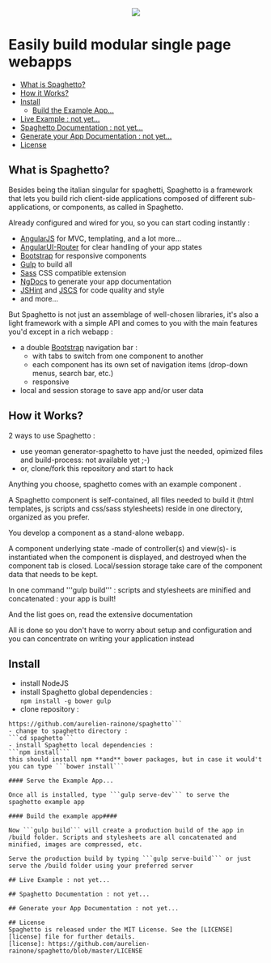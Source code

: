 <p align="center">
  <a href="https://github.com/aurelien-rainone/spaghetto">
    <img src="https://raw.githubusercontent.com/aurelien-rainone/artwork/master/spaghetto-l.png">
  </a>
</p>


# Easily build modular single page webapps

* [What is Spaghetto?](#what-is-spaghetto)
* [How it Works?](#how-it-works)
* [Install](#install)
  * [Build the Example App...](#build-the-example-app)
* [Live Example : not yet...](#live-example--not-yet)
* [Spaghetto Documentation : not yet...](#spaghetto-documentation--not-yet)
* [Generate your App Documentation : not yet...](#generate-your-app-documentation--not-yet)
* [License](#license)



## What is Spaghetto?

Besides being the italian singular for spaghetti, Spaghetto is a framework that
lets you build rich client-side applications composed of different
sub-applications, or components, as called in Spaghetto.

Already configured and wired for you, so you can start coding instantly :
 - [AngularJS](http://angularjs.org/) for MVC, templating, and a lot more...
 - [AngularUI-Router](https://github.com/angular-ui/ui-router) for clear
 handling of your app states
 - [Bootstrap](http://getbootstrap.com/) for responsive components
 - [Gulp](http://gulpjs.com/) to build all
 - [Sass](http://sass-lang.com/) CSS compatible extension
 - [NgDocs](https://github.com/angular/angular.js/wiki/Writing-AngularJS-Documentation)
 to generate your app documentation
 - [JSHint](http://jshint.com/) and [JSCS](http://jscs.info/) for code quality and style
 - and more...


But Spaghetto is not just an assemblage of well-chosen libraries, it's also a
light framework with a simple API and comes to you with the main features
you'd except in a rich webapp :
- a double [Bootstrap](http://getbootstrap.com/) navigation bar :
  - with tabs to switch from one component to another
  - each component has its own set of navigation items (drop-down menus,
  search bar, etc.)
  - responsive
- local and session storage to save app and/or user data

## How it Works?

2 ways to use Spaghetto : 
  - use yeoman generator-spaghetto to have just the needed, opimized files and
build-process: not available yet ;-)
  - or, clone/fork this repository and start to hack

Anything you choose, spaghetto comes with an example component .

A Spaghetto component is self-contained, all files needed to build it (html
templates, js scripts and css/sass stylesheets) reside in one directory,
organized as you prefer.

You develop a component as a stand-alone webapp.

A component underlying state -made of controller(s) and view(s)- is instantiated
when the component is displayed, and destroyed when the component tab is closed.
Local/session storage take care of the component data that needs to be kept.

In one command '''gulp build''' : scripts and stylesheets are minified and concatenated : your app is built!


And the list goes on, read the extensive documentation

All is done so you don't have to worry about setup and configuration and you can
concentrate on writing your application instead

## Install

  - install NodeJS
  - install Spaghetto global dependencies :  
  ```npm install -g bower gulp```
  - clone repository :  
  ```git clone
  https://github.com/aurelien-rainone/spaghetto```
  - change to spaghetto directory :  
  ```cd spaghetto```
  - install Spaghetto local dependencies :  
  ```npm install```  
  this should install npm **and** bower packages, but in case it would't you can type ```bower install```  

#### Serve the Example App...

  Once all is installed, type ```gulp serve-dev``` to serve the  spaghetto example app

#### Build the example app####

  Now ```gulp build``` will create a production build of the app in /build folder. Scripts and stylesheets are all concatenated and minified, images are compressed, etc.

  Serve the production build by typing ```gulp serve-build``` or just serve the /build folder using your preferred server

## Live Example : not yet...

## Spaghetto Documentation : not yet...

## Generate your App Documentation : not yet...

## License
Spaghetto is released under the MIT License. See the [LICENSE][license] file for further details.
[license]: https://github.com/aurelien-rainone/spaghetto/blob/master/LICENSE
